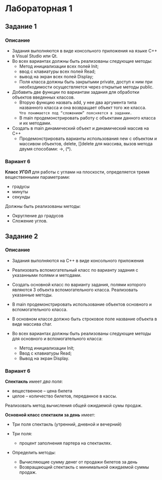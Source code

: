 # Лабораторная 1 

## Задание 1 

### Описание

- Задания выполняются в виде консольного приложения на языке C++ в  Visual Studio или Qt.
- Во всех вариантах должны быть реализованы следующие методы:
    - Метод инициализации всех полей Init;
    - ввод с клавиатуры всех полей Read;
    - вывод на экран всех полей Display;
    - Поля класса должны быть закрытыми private, доступ к ним при необходимости осуществляется через открытые методы public. 
- Добавить две функции по вариантам задания для обработки объектов введенных классов. 
    - Вторую функцию назвать add, у нее два аргумента типа названного класса и она возвращает объект того же класса. <br>` Что понимается под “сложением” поясняется в задании. ` <br>
    - В main продемонстрировать работу с объектами данного класса и их методами. 
- Создать в main динамический объект и динамический массив на C++
    - Продемонстрировать варианты использования new с объектом и массивом объектов, delete, []delete для массива, вызов метода двумя способами:  ->, (*).

### Вариант 6

**Класс *УГОЛ*** для работы с углами на плоскости, определяется тремя вещественными параметрами: 
- градусы  
- минуты  
- секунды 

Должны быть реализованы методы: 
- Округление до градусов
- Сложение углов.


## Задание 2

### Описание 

- Задания выполняются на C++ в виде консольного приложения

- Реализовать вспомогательный класс по варианту задания с указанными полями и методами.
- Создать основной класс по варианту задания, полями которого являются 3 объекта вспомогательного класса.  Реализовать указанные методы. 
- В main продемонстрировать использование объектов основного и вспомогательного класса. 
- В основном классе должно быть строковое поле название объекта в виде массива char. 
- Во всех вариантах должны быть реализованы следующие методы для основного и вспомогательного класса:
    - Метод инициализации Init;
    - Ввод с клавиатуры Read;
    - Вывод на экран Display.

### Вариант 6

**Спектакль** имеет *два поля*: 
- вещественное – цена билета 
- целое – количество билетов, переданное в кассы. 

Реализовать метод вычисления общей ожидаемой сумы продаж. 

**Основной класс спектакли за день** имеет:
- Три поля спектакль (утренний, дневной и вечерний) 
- Три поля:
    - процент заполнения партера на спектаклях. 

- Определить методы:
    - Вычисляющие сумму денег от продажи билетов за день
    - Возвращающий спектакль с минимальной ожидаемой суммы продаж.